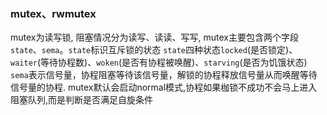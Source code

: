 ### mutex、rwmutex
mutex为读写锁, 阻塞情况分为读写、读读、写写, mutex主要包含两个字段`state`、`sema`。`state`标识互斥锁的状态
`state`四种状态`locked`(是否锁定)、`waiter`(等待协程数)、`woken`(是否有协程被唤醒)、`starving`(是否为饥饿状态)
`sema`表示信号量，协程阻塞等待该信号量，解锁的协程释放信号量从而唤醒等待信号量的协程.
mutex默认会启动normal模式,协程如果枷锁不成功不会马上进入阻塞队列,而是判断是否满足自旋条件
